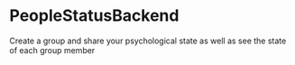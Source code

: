 # PeopleStatusBackend
Create a group and share your psychological state as well as see the state of each group member
